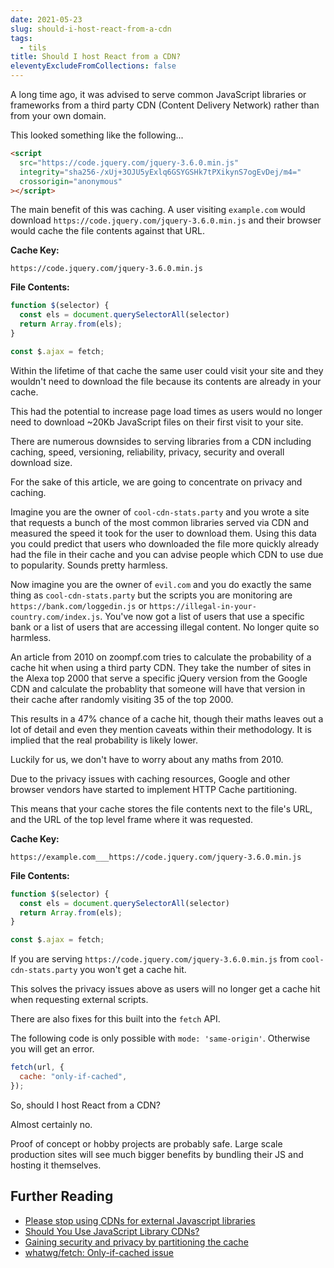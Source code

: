 ```yaml
---
date: 2021-05-23
slug: should-i-host-react-from-a-cdn
tags:
  - tils
title: Should I host React from a CDN?
eleventyExcludeFromCollections: false
---
```


A long time ago, it was advised to serve common JavaScript libraries or frameworks from a third party CDN (Content Delivery Network) rather than from your own domain.

This looked something like the following...

```html
<script
  src="https://code.jquery.com/jquery-3.6.0.min.js"
  integrity="sha256-/xUj+3OJU5yExlq6GSYGSHk7tPXikynS7ogEvDej/m4="
  crossorigin="anonymous"
></script>
```

The main benefit of this was caching. A user visiting `example.com` would download `https://code.jquery.com/jquery-3.6.0.min.js` and their browser would cache the file contents against that URL.

**Cache Key:**

`https://code.jquery.com/jquery-3.6.0.min.js`

**File Contents:**

```js
function $(selector) {
  const els = document.querySelectorAll(selector)
  return Array.from(els);
}

const $.ajax = fetch;
```

Within the lifetime of that cache the same user could visit your site and they wouldn't need to download the file because its contents are already in your cache.

This had the potential to increase page load times as users would no longer need to download ~20Kb JavaScript files on their first visit to your site.

There are numerous downsides to serving libraries from a CDN including caching, speed, versioning, reliability, privacy, security and overall download size.

For the sake of this article, we are going to concentrate on privacy and caching.

Imagine you are the owner of `cool-cdn-stats.party` and you wrote a site that requests a bunch of the most common libraries served via CDN and measured the speed it took for the user to download them. Using this data you could predict that users who downloaded the file more quickly already had the file in their cache and you can advise people which CDN to use due to popularity. Sounds pretty harmless.

Now imagine you are the owner of `evil.com` and you do exactly the same thing as `cool-cdn-stats.party` but the scripts you are monitoring are `https://bank.com/loggedin.js` or `https://illegal-in-your-country.com/index.js`. You've now got a list of users that use a specific bank or a list of users that are accessing illegal content. No longer quite so harmless.

An article from 2010 on zoompf.com tries to calculate the probability of a cache hit when using a third party CDN. They take the number of sites in the Alexa top 2000 that serve a specific jQuery version from the Google CDN and calculate the probablity that someone will have that version in their cache after randomly visiting 35 of the top 2000.

This results in a 47% chance of a cache hit, though their maths leaves out a lot of detail and even they mention caveats within their methodology. It is implied that the real probability is likely lower.

Luckily for us, we don't have to worry about any maths from 2010.

Due to the privacy issues with caching resources, Google and other browser vendors have started to implement HTTP Cache partitioning.

This means that your cache stores the file contents next to the file's URL, and the URL of the top level frame where it was requested.

**Cache Key:**

`https://example.com___https://code.jquery.com/jquery-3.6.0.min.js`

**File Contents:**

```js
function $(selector) {
  const els = document.querySelectorAll(selector)
  return Array.from(els);
}

const $.ajax = fetch;
```

If you are serving `https://code.jquery.com/jquery-3.6.0.min.js` from `cool-cdn-stats.party` you won't get a cache hit.

This solves the privacy issues above as users will no longer get a cache hit when requesting external scripts.

There are also fixes for this built into the `fetch` API.

The following code is only possible with `mode: 'same-origin'`. Otherwise you will get an error.

```js
fetch(url, {
  cache: "only-if-cached",
});
```

So, should I host React from a CDN?

Almost certainly no.

Proof of concept or hobby projects are probably safe. Large scale production sites will see much bigger benefits by bundling their JS and hosting it themselves.

## Further Reading

- [Please stop using CDNs for external Javascript libraries](https://shkspr.mobi/blog/2020/10/please-stop-using-cdns-for-external-javascript-libraries/)
- [Should You Use JavaScript Library CDNs?](https://zoompf.com/blog/2010/01/should-you-use-javascript-library-cdns/)
- [Gaining security and privacy by partitioning the cache](https://developers.google.com/web/updates/2020/10/http-cache-partitioning)
- [whatwg/fetch: Only-if-cached issue](https://github.com/whatwg/fetch/issues/159)
